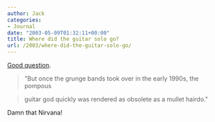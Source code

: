```yaml
---
author: Jack
categories:
- Journal
date: "2003-05-09T01:32:11+00:00"
title: Where did the guitar solo go?
url: /2003/where-did-the-guitar-solo-go/
---
```


[Good question][1].
  


> "But once the grunge bands took over in the early 1990s, the pompous
  
> 
  
> guitar god quickly was rendered as obsolete as a mullet hairdo."

  
> 

Damn that Nirvana!

 [1]: http://web.archive.org/web/20030207191853/http://www.sacbee.com:80/content/lifestyle/story/5994761p-6951736c.html